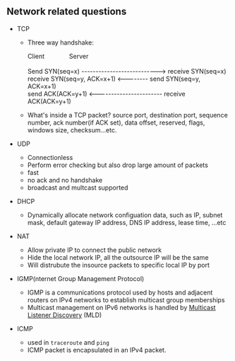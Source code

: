 ## Network related questions

- TCP

  - Three way handshake:

    Client&emsp;&emsp;&emsp;&emsp;Server\
\
    Send SYN(seq=x)  --------------------------->  receive SYN(seq=x)\
    receive SYN(seq=y, ACK=x+1) <--------  send SYN(seq=y, ACK=x+1)\
    send ACK(ACK=y+1) <-----------------------  receive ACK(ACK=y+1)			

  - What's inside a TCP packet?
    source port, destination port, sequence number, ack number(if ACK set), data offset, reserved, flags, windows size, checksum...etc.

- UDP

  - Connectionless
  - Perform error checking but also drop large amount of packets
  - fast
  - no ack and no handshake
  - broadcast and multcast supported

- DHCP
  - Dynamically allocate network configuation data, such as IP, subnet mask, default gateway IP address, DNS IP address, lease time, ...etc
- NAT
  - Allow private IP to connect the public network
  - Hide the local network IP, all the outsource IP will be the same
  - Will distrubute the insource packets to specific local IP by port
- IGMP(nternet Group Management Protocol)
  - IGMP is a communications protocol used by hosts and adjacent routers on IPv4 networks to establish multicast group memberships
  - Multicast management on IPv6 networks is handled by [Multicast Listener Discovery](https://en.wikipedia.org/wiki/Multicast_Listener_Discovery) (MLD)
- ICMP
  - used in `traceroute` and `ping`
  - ICMP packet is encapsulated in an IPv4 packet.
